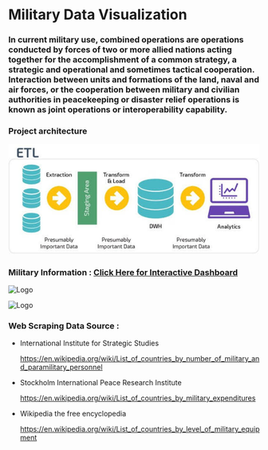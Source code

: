 
# Military Data Visualization 
### In current military use, combined operations are operations conducted by forces of two or more allied nations acting together for the accomplishment of a common strategy, a strategic and operational and sometimes tactical cooperation. Interaction between units and formations of the land, naval and air forces, or the cooperation between military and civilian authorities in peacekeeping or disaster relief operations is known as joint operations or interoperability capability.

### Project architecture
![logo](https://github.com/Sohail00786/Power-BI-projects/blob/5533f15e27372127b244729e25272131ed282254/Military-Data-Visualization/2B8467B8-DEBA-4E90-9B3A-29C6B3FB62D3.jpeg)

### Military Information : [Click Here for Interactive Dashboard](https://app.powerbi.com/view?r=eyJrIjoiNWM0YjI4YzgtZjllZS00YzczLWEwYzEtYWZhZWUwYzgzMjlkIiwidCI6IjAwMTM5NDg3LWRkNDUtNDQ2MS04OWU0LWViZWI1NzgxYmRlOCJ9&pageName=ReportSectione90641e03553077b60d4)
![Logo](https://github.com/Sohail00786/Power-BI/blob/98a2dfe652077d375a7a3e2268f4345c5bbbecdd/Untitled.gif)

![Logo](https://github.com/Sohail00786/Power-BI/blob/3286b4053aad6b0f20b692d618baf238eebf8727/Military-Data-Visualization/Dashboard%202.gif)

### Web Scraping Data Source :

- International Institute for Strategic Studies

   https://en.wikipedia.org/wiki/List_of_countries_by_number_of_military_and_paramilitary_personnel
   
- Stockholm International Peace Research Institute

   https://en.wikipedia.org/wiki/List_of_countries_by_military_expenditures
   
- Wikipedia the free encyclopedia 

  https://en.wikipedia.org/wiki/List_of_countries_by_level_of_military_equipment
   
